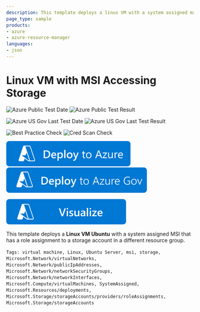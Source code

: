 ```yaml
---
description: This template deploys a linux VM with a system assigned managed identity that has access to a storage account in a different resource group.
page_type: sample
products:
- azure
- azure-resource-manager
languages:
- json
---
```

# Linux VM with MSI Accessing Storage

![Azure Public Test Date](https://azurequickstartsservice.blob.core.windows.net/badges/quickstarts/microsoft.compute/vm-msi-storage/PublicLastTestDate.svg)
![Azure Public Test Result](https://azurequickstartsservice.blob.core.windows.net/badges/quickstarts/microsoft.compute/vm-msi-storage/PublicDeployment.svg)

![Azure US Gov Last Test Date](https://azurequickstartsservice.blob.core.windows.net/badges/quickstarts/microsoft.compute/vm-msi-storage/FairfaxLastTestDate.svg)
![Azure US Gov Last Test Result](https://azurequickstartsservice.blob.core.windows.net/badges/quickstarts/microsoft.compute/vm-msi-storage/FairfaxDeployment.svg)

![Best Practice Check](https://azurequickstartsservice.blob.core.windows.net/badges/quickstarts/microsoft.compute/vm-msi-storage/BestPracticeResult.svg)
![Cred Scan Check](https://azurequickstartsservice.blob.core.windows.net/badges/quickstarts/microsoft.compute/vm-msi-storage/CredScanResult.svg)

[![Deploy To Azure](https://raw.githubusercontent.com/Azure/azure-quickstart-templates/master/1-CONTRIBUTION-GUIDE/images/deploytoazure.svg?sanitize=true)](https://portal.azure.com/#create/Microsoft.Template/uri/https%3A%2F%2Fraw.githubusercontent.com%2FAzure%2Fazure-quickstart-templates%2Fmaster%2Fquickstarts%2Fmicrosoft.compute%2Fvm-msi-storage%2Fazuredeploy.json)
[![Deploy To Azure US Gov](https://raw.githubusercontent.com/Azure/azure-quickstart-templates/master/1-CONTRIBUTION-GUIDE/images/deploytoazuregov.svg?sanitize=true)](https://portal.azure.us/#create/Microsoft.Template/uri/https%3A%2F%2Fraw.githubusercontent.com%2FAzure%2Fazure-quickstart-templates%2Fmaster%2Fquickstarts%2Fmicrosoft.compute%2Fvm-msi-storage%2Fazuredeploy.json)

[![Visualize](https://raw.githubusercontent.com/Azure/azure-quickstart-templates/master/1-CONTRIBUTION-GUIDE/images/visualizebutton.svg?sanitize=true)](http://armviz.io/#/?load=https%3A%2F%2Fraw.githubusercontent.com%2FAzure%2Fazure-quickstart-templates%2Fmaster%2Fquickstarts%2Fmicrosoft.compute%2Fvm-msi-storage%2Fazuredeploy.json)

This template deploys a **Linux VM Ubuntu** with a system assigned MSI that has a role assignment to a storage account in a different resource group.

`Tags: virtual machine, Linux, Ubuntu Server, msi, storage, Microsoft.Network/virtualNetworks, Microsoft.Network/publicIpAddresses, Microsoft.Network/networkSecurityGroups, Microsoft.Network/networkInterfaces, Microsoft.Compute/virtualMachines, SystemAssigned, Microsoft.Resources/deployments, Microsoft.Storage/storageAccounts/providers/roleAssignments, Microsoft.Storage/storageAccounts`

